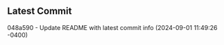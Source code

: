 
## Latest Commit
048a590 - Update README with latest commit info (2024-09-01 11:49:26 -0400) <Yunxi-Zhou>
